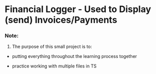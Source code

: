 # Financial Logger - Used to Display (send) Invoices/Payments

### Note:

1. The purpose of this small project is to:

- putting everything throughout the learning process together

- practice working with multiple files in TS
